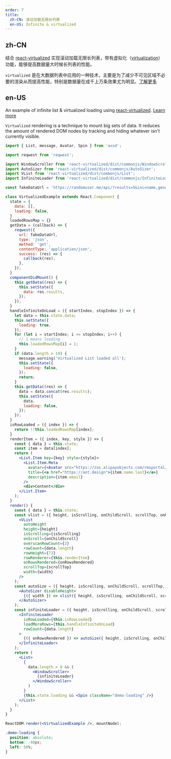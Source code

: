 ```yaml
---
order: 7
title:
  zh-CN: 滚动加载无限长列表
  en-US: Infinite & virtualized
---
```


## zh-CN

结合 [react-virtualized](https://github.com/bvaughn/react-virtualized) 实现滚动加载无限长列表，带有虚拟化（[virtualization](https://blog.jscrambler.com/optimizing-react-rendering-through-virtualization/)）功能，能够提高数据量大时候长列表的性能。

`virtualized` 是在大数据列表中应用的一种技术，主要是为了减少不可见区域不必要的渲染从而提高性能，特别是数据量在成千上万条效果尤为明显。[了解更多](https://blog.jscrambler.com/optimizing-react-rendering-through-virtualization/)

## en-US

An example of infinite list & virtualized loading using [react-virtualized](https://github.com/bvaughn/react-virtualized). [Learn more](https://blog.jscrambler.com/optimizing-react-rendering-through-virtualization/)

`Virtualized` rendering is a technique to mount big sets of data. It reduces the amount of rendered DOM nodes by tracking and hiding whatever isn't currently visible.

````jsx
import { List, message, Avatar, Spin } from 'axxd';

import reqwest from 'reqwest';

import WindowScroller from 'react-virtualized/dist/commonjs/WindowScroller';
import AutoSizer from 'react-virtualized/dist/commonjs/AutoSizer';
import VList from 'react-virtualized/dist/commonjs/List';
import InfiniteLoader from 'react-virtualized/dist/commonjs/InfiniteLoader';

const fakeDataUrl = 'https://randomuser.me/api/?results=5&inc=name,gender,email,nat&noinfo';

class VirtualizedExample extends React.Component {
  state = {
    data: [],
    loading: false,
  }
  loadedRowsMap = {}
  getData = (callback) => {
    reqwest({
      url: fakeDataUrl,
      type: 'json',
      method: 'get',
      contentType: 'application/json',
      success: (res) => {
        callback(res);
      },
    });
  }
  componentDidMount() {
    this.getData((res) => {
      this.setState({
        data: res.results,
      });
    });
  }
  handleInfiniteOnLoad = ({ startIndex, stopIndex }) => {
    let data = this.state.data;
    this.setState({
      loading: true,
    });
    for (let i = startIndex; i <= stopIndex; i++) {
      // 1 means loading
      this.loadedRowsMap[i] = 1;
    }
    if (data.length > 19) {
      message.warning('Virtualized List loaded all');
      this.setState({
        loading: false,
      });
      return;
    }
    this.getData((res) => {
      data = data.concat(res.results);
      this.setState({
        data,
        loading: false,
      });
    });
  }
  isRowLoaded = ({ index }) => {
    return !!this.loadedRowsMap[index];
  }
  renderItem = ({ index, key, style }) => {
    const { data } = this.state;
    const item = data[index];
    return (
      <List.Item key={key} style={style}>
        <List.Item.Meta
          avatar={<Avatar src="https://zos.alipayobjects.com/rmsportal/ODTLcjxAfvqbxHnVXCYX.png" />}
          title={<a href="https://ant.design">{item.name.last}</a>}
          description={item.email}
        />
        <div>Content</div>
      </List.Item>
    );
  }
  render() {
    const { data } = this.state;
    const vlist = ({ height, isScrolling, onChildScroll, scrollTop, onRowsRendered, width }) => (
      <VList
        autoHeight
        height={height}
        isScrolling={isScrolling}
        onScroll={onChildScroll}
        overscanRowCount={2}
        rowCount={data.length}
        rowHeight={73}
        rowRenderer={this.renderItem}
        onRowsRendered={onRowsRendered}
        scrollTop={scrollTop}
        width={width}
      />
    );
    const autoSize = ({ height, isScrolling, onChildScroll, scrollTop, onRowsRendered }) => (
      <AutoSizer disableHeight>
        {({ width }) => vlist({ height, isScrolling, onChildScroll, scrollTop, onRowsRendered, width })}
      </AutoSizer>
    );
    const infiniteLoader = ({ height, isScrolling, onChildScroll, scrollTop }) => (
      <InfiniteLoader
        isRowLoaded={this.isRowLoaded}
        loadMoreRows={this.handleInfiniteOnLoad}
        rowCount={data.length}
      >
        {({ onRowsRendered }) => autoSize({ height, isScrolling, onChildScroll, scrollTop, onRowsRendered })}
      </InfiniteLoader>
    );
    return (
      <List>
        {
          data.length > 0 && (
            <WindowScroller>
              {infiniteLoader}
            </WindowScroller>
          )
        }
        {this.state.loading && <Spin className="demo-loading" />}
      </List>
    );
  }
}

ReactDOM.render(<VirtualizedExample />, mountNode);
````

````css
.demo-loading {
  position: absolute;
  bottom: -40px;
  left: 50%;
}
````
